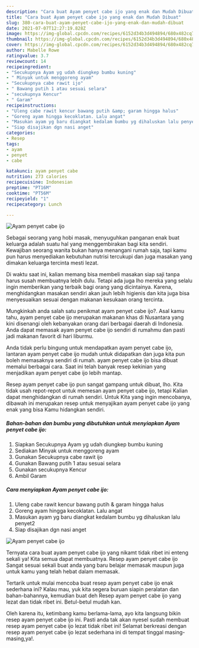 ```yaml
---
description: "Cara buat Ayam penyet cabe ijo yang enak dan Mudah Dibuat"
title: "Cara buat Ayam penyet cabe ijo yang enak dan Mudah Dibuat"
slug: 380-cara-buat-ayam-penyet-cabe-ijo-yang-enak-dan-mudah-dibuat
date: 2021-07-07T12:27:19.828Z
image: https://img-global.cpcdn.com/recipes/6152d34b3d494894/680x482cq70/ayam-penyet-cabe-ijo-foto-resep-utama.jpg
thumbnail: https://img-global.cpcdn.com/recipes/6152d34b3d494894/680x482cq70/ayam-penyet-cabe-ijo-foto-resep-utama.jpg
cover: https://img-global.cpcdn.com/recipes/6152d34b3d494894/680x482cq70/ayam-penyet-cabe-ijo-foto-resep-utama.jpg
author: Mabelle Rowe
ratingvalue: 3.7
reviewcount: 14
recipeingredient:
- "Secukupnya Ayam yg udah diungkep bumbu kuning"
- " Minyak untuk menggoreng ayam"
- "Secukupnya cabe rawit ijo"
- " Bawang putih 1 atau sesuai selara"
- "secukupnya Kencur"
- " Garam"
recipeinstructions:
- "Uleng cabe rawit kencur bawang putih &amp; garam hingga halus"
- "Goreng ayam hingga kecoklatan. Lalu angat"
- "Masukan ayam yg baru diangkat kedalam bumbu yg dihaluskan lalu penyet2"
- "Siap disajikan dgn nasi anget"
categories:
- Resep
tags:
- ayam
- penyet
- cabe

katakunci: ayam penyet cabe 
nutrition: 273 calories
recipecuisine: Indonesian
preptime: "PT16M"
cooktime: "PT56M"
recipeyield: "1"
recipecategory: Lunch

---
```



![Ayam penyet cabe ijo](https://img-global.cpcdn.com/recipes/6152d34b3d494894/680x482cq70/ayam-penyet-cabe-ijo-foto-resep-utama.jpg)

Sebagai seorang yang hobi masak, menyuguhkan panganan enak buat keluarga adalah suatu hal yang menggembirakan bagi kita sendiri. Kewajiban seorang  wanita bukan hanya menangani rumah saja, tapi kamu pun harus menyediakan kebutuhan nutrisi tercukupi dan juga masakan yang dimakan keluarga tercinta mesti lezat.

Di waktu  saat ini, kalian memang bisa membeli masakan siap saji tanpa harus susah membuatnya lebih dulu. Tetapi ada juga lho mereka yang selalu ingin memberikan yang terbaik bagi orang yang dicintainya. Karena, menghidangkan masakan sendiri akan jauh lebih higienis dan kita juga bisa menyesuaikan sesuai dengan makanan kesukaan orang tercinta. 



Mungkinkah anda salah satu penikmat ayam penyet cabe ijo?. Asal kamu tahu, ayam penyet cabe ijo merupakan makanan khas di Nusantara yang kini disenangi oleh kebanyakan orang dari berbagai daerah di Indonesia. Anda dapat memasak ayam penyet cabe ijo sendiri di rumahmu dan pasti jadi makanan favorit di hari liburmu.

Anda tidak perlu bingung untuk mendapatkan ayam penyet cabe ijo, lantaran ayam penyet cabe ijo mudah untuk didapatkan dan juga kita pun boleh memasaknya sendiri di rumah. ayam penyet cabe ijo bisa dibuat memalui berbagai cara. Saat ini telah banyak resep kekinian yang menjadikan ayam penyet cabe ijo lebih mantap.

Resep ayam penyet cabe ijo pun sangat gampang untuk dibuat, lho. Kita tidak usah repot-repot untuk memesan ayam penyet cabe ijo, tetapi Kalian dapat menghidangkan di rumah sendiri. Untuk Kita yang ingin mencobanya, dibawah ini merupakan resep untuk menyajikan ayam penyet cabe ijo yang enak yang bisa Kamu hidangkan sendiri.

<!--inarticleads1-->

##### Bahan-bahan dan bumbu yang dibutuhkan untuk menyiapkan Ayam penyet cabe ijo:

1. Siapkan Secukupnya Ayam yg udah diungkep bumbu kuning
1. Sediakan  Minyak untuk menggoreng ayam
1. Gunakan Secukupnya cabe rawit ijo
1. Gunakan  Bawang putih 1 atau sesuai selara
1. Gunakan secukupnya Kencur
1. Ambil  Garam




<!--inarticleads2-->

##### Cara menyiapkan Ayam penyet cabe ijo:

1. Uleng cabe rawit kencur bawang putih &amp; garam hingga halus
1. Goreng ayam hingga kecoklatan. Lalu angat
1. Masukan ayam yg baru diangkat kedalam bumbu yg dihaluskan lalu penyet2
1. Siap disajikan dgn nasi anget
<img src="https://img-global.cpcdn.com/steps/ac1b89e3375ba8b5/160x128cq70/ayam-penyet-cabe-ijo-langkah-memasak-4-foto.jpg" alt="Ayam penyet cabe ijo">



Ternyata cara buat ayam penyet cabe ijo yang nikamt tidak ribet ini enteng sekali ya! Kita semua dapat membuatnya. Resep ayam penyet cabe ijo Sangat sesuai sekali buat anda yang baru belajar memasak maupun juga untuk kamu yang telah hebat dalam memasak.

Tertarik untuk mulai mencoba buat resep ayam penyet cabe ijo enak sederhana ini? Kalau mau, yuk kita segera buruan siapin peralatan dan bahan-bahannya, kemudian buat deh Resep ayam penyet cabe ijo yang lezat dan tidak ribet ini. Betul-betul mudah kan. 

Oleh karena itu, ketimbang kamu berlama-lama, ayo kita langsung bikin resep ayam penyet cabe ijo ini. Pasti anda tak akan nyesel sudah membuat resep ayam penyet cabe ijo lezat tidak ribet ini! Selamat berkreasi dengan resep ayam penyet cabe ijo lezat sederhana ini di tempat tinggal masing-masing,ya!.

